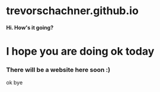 # trevorschachner.github.io


#### Hi. How's it going?
# I hope you are doing ok today 

### There will be a website here soon :)
ok bye

